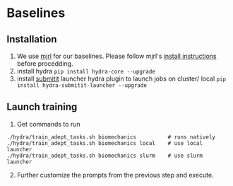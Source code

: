 # Baselines

## Installation
1. We use [mjrl](https://github.com/aravindr93/mjrl) for our baselines. Please follow mjrl's [install instructions](https://github.com/aravindr93/mjrl/tree/master/setup#installation) before procedding.
2. install hydra `pip install hydra-core --upgrade`
3. install [submitit](https://github.com/facebookincubator/submitit) launcher hydra plugin to launch jobs on cluster/ local `pip install hydra-submitit-launcher --upgrade`


## Launch training
1. Get commands to run
```
./hydra/train_adept_tasks.sh biomechanics          # runs natively
./hydra/train_adept_tasks.sh biomechanics local    # use local launcher
./hydra/train_adept_tasks.sh biomechanics slurm    # use slurm launcher
```
2. Further customize the prompts from the previous step and execute.

